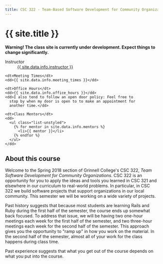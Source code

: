 ```yaml
---
title: CSC 322 - Team-Based Software Development for Community Organizations
---
```

# {{ site.title }}

**Warning!  The class site is currently under development.  Expect things
to change significantly.**

  <dl class="dl-horizontal">
    <dt>Instructor</dt>
    <dd>
      <a href="{{ site.data.info.instructor_homepage }}">{{ site.data.info.instructor }}</a>
    </dd>
  
    <dt>Meeting Times</dt>
    <dd>{{ site.data.info.meeting_times }}</dd>
  
    <dt>Office Hours</dt>
    <dd>{{ site.data.info.office_hours }}</dd>
    <dd>I also tend to follow an open door policy: Feel free to
      stop by when my door is open to to make an appointment for
      another time.</dd>

    <dt>Class Mentors</dt>
    <dd>
      <ul class="list-unstyled">
        {% for mentor in site.data.info.mentors %}
          <li>{{ mentor }}</li>
        {% endfor %}
      </ul>
    </dd>
  </dl>

## About this course

Welcome to the Spring 2018 section of Grinnell College's CSC 322, *Team
Software Development for Community Organizations*.  CSC 322 is an
opportunity for you to apply the ideas and tools you learned in CSC 321
and elsewhere in our curriculum to real-world problems.  In particular,
in CSC 322 we build software projects that support organizations in our
local community.  This semester we will be working on a wide variety
of projects.

Past history suggests that because most students are learning Rails
and Ruby during the first half of the semester, the course ends up
somewhat back focused.  To address that issue, we will be having two
one-hour meetings each week for the first half of the semester, and
two three-hour meetings each week for the second half of the semester.
This approach gives you the opportunity to "ramp up" in how you work on
the material.  In the second half of the semester, almost all of your
work for the class happens during class time.

Past experience suggests that what you get out of the course depends
on what you put into the course.
